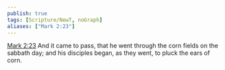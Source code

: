 ```yaml
---
publish: true
tags: [Scripture/NewT, noGraph]
aliases: ["Mark 2:23"]
---
```

[Mark 2:23](https://churchofjesuschrist.org/study/scriptures/nt/mark/2?lang=eng&id=p23#p23) And it came to pass, that he went through the corn fields on the sabbath day; and his disciples began, as they went, to pluck the ears of corn.

